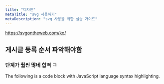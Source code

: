 ```yaml
---
title: "디자인"
metaTitle: "svg 사용하기"
metaDescription: "svg 사용을 위한 실습 가이드"
---
```



https://svgontheweb.com/ko/

## 게시글 등록 순서 파악해야함 
### 단계가 훨씬 많네 합격 ㅋ

The following is a code block with JavaScript language syntax highlighting.

